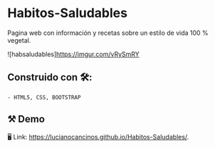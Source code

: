 # Habitos-Saludables
Pagina web con información y recetas sobre un estilo de vida 100 % vegetal.

![habsaludables]https://imgur.com/vRySmRY

## Construido con 🛠️:

```
- HTML5, CSS, BOOTSTRAP
```

## ⚒ Demo

🖥 Link: https://lucianocancinos.github.io/Habitos-Saludables/.
